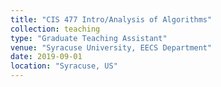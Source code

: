 ```yaml
---
title: "CIS 477 Intro/Analysis of Algorithms"
collection: teaching
type: "Graduate Teaching Assistant"
venue: "Syracuse University, EECS Department"
date: 2019-09-01
location: "Syracuse, US"
---
```

